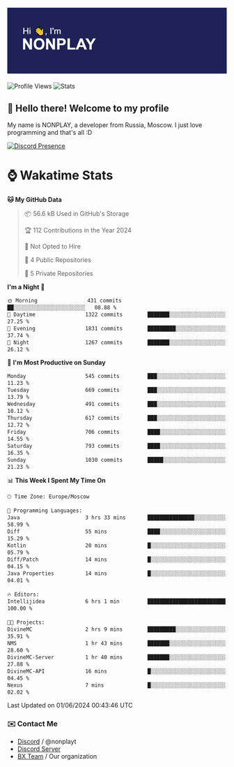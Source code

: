 ![Discord Presence](./header.png)
<br></br>
![Profile Views](https://komarev.com/ghpvc/?username=NONPLAYT&color=blue&style=for-the-badge)
![Stats](https://img.shields.io/badge/0%25-OPTIMIZED-orange?style=for-the-badge)


## :wave: Hello there! Welcome to my profile

My name is NONPLAY, a developer from Russia, Moscow. I just love programming and that's all :D

[![Discord Presence](https://lanyard.cnrad.dev/api/597087584090587177?showDisplayName=true)](https://discord.com/users/597087584090587177) 

# ⌚ Wakatime Stats

<!--START_SECTION:waka-->
**🐱 My GitHub Data** 

> 📦 56.6 kB Used in GitHub's Storage 
 > 
> 🏆 112 Contributions in the Year 2024
 > 
> 🚫 Not Opted to Hire
 > 
> 📜 4 Public Repositories 
 > 
> 🔑 5 Private Repositories 
 > 
**I'm a Night 🦉** 

```text
🌞 Morning                431 commits         ██░░░░░░░░░░░░░░░░░░░░░░░   08.88 % 
🌆 Daytime                1322 commits        ███████░░░░░░░░░░░░░░░░░░   27.25 % 
🌃 Evening                1831 commits        █████████░░░░░░░░░░░░░░░░   37.74 % 
🌙 Night                  1267 commits        ███████░░░░░░░░░░░░░░░░░░   26.12 % 
```
📅 **I'm Most Productive on Sunday** 

```text
Monday                   545 commits         ███░░░░░░░░░░░░░░░░░░░░░░   11.23 % 
Tuesday                  669 commits         ███░░░░░░░░░░░░░░░░░░░░░░   13.79 % 
Wednesday                491 commits         ███░░░░░░░░░░░░░░░░░░░░░░   10.12 % 
Thursday                 617 commits         ███░░░░░░░░░░░░░░░░░░░░░░   12.72 % 
Friday                   706 commits         ████░░░░░░░░░░░░░░░░░░░░░   14.55 % 
Saturday                 793 commits         ████░░░░░░░░░░░░░░░░░░░░░   16.35 % 
Sunday                   1030 commits        █████░░░░░░░░░░░░░░░░░░░░   21.23 % 
```


📊 **This Week I Spent My Time On** 

```text
🕑︎ Time Zone: Europe/Moscow

💬 Programming Languages: 
Java                     3 hrs 33 mins       ███████████████░░░░░░░░░░   58.99 % 
Diff                     55 mins             ████░░░░░░░░░░░░░░░░░░░░░   15.29 % 
Kotlin                   20 mins             █░░░░░░░░░░░░░░░░░░░░░░░░   05.79 % 
Diff/Patch               14 mins             █░░░░░░░░░░░░░░░░░░░░░░░░   04.15 % 
Java Properties          14 mins             █░░░░░░░░░░░░░░░░░░░░░░░░   04.01 % 

🔥 Editors: 
Intellijidea             6 hrs 1 min         █████████████████████████   100.00 % 

🐱‍💻 Projects: 
DivineMC                 2 hrs 9 mins        █████████░░░░░░░░░░░░░░░░   35.91 % 
NMS                      1 hr 43 mins        ███████░░░░░░░░░░░░░░░░░░   28.60 % 
DivineMC-Server          1 hr 40 mins        ███████░░░░░░░░░░░░░░░░░░   27.88 % 
DivineMC-API             16 mins             █░░░░░░░░░░░░░░░░░░░░░░░░   04.45 % 
Nexus                    7 mins              █░░░░░░░░░░░░░░░░░░░░░░░░   02.02 % 
```


 Last Updated on 01/06/2024 00:43:46 UTC
<!--END_SECTION:waka-->

### ✉️ Contact Me

- [Discord](https://discord.com/users/597087584090587177) / @nonplayt
- [Discord Server](https://discord.gg/p7cxhw7E2M)
- [BX Team](https://github.com/BX-Team) / Our organization
